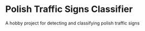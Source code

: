 # Polish Traffic Signs Classifier
A hobby project for detecting and classifying polish traffic signs
